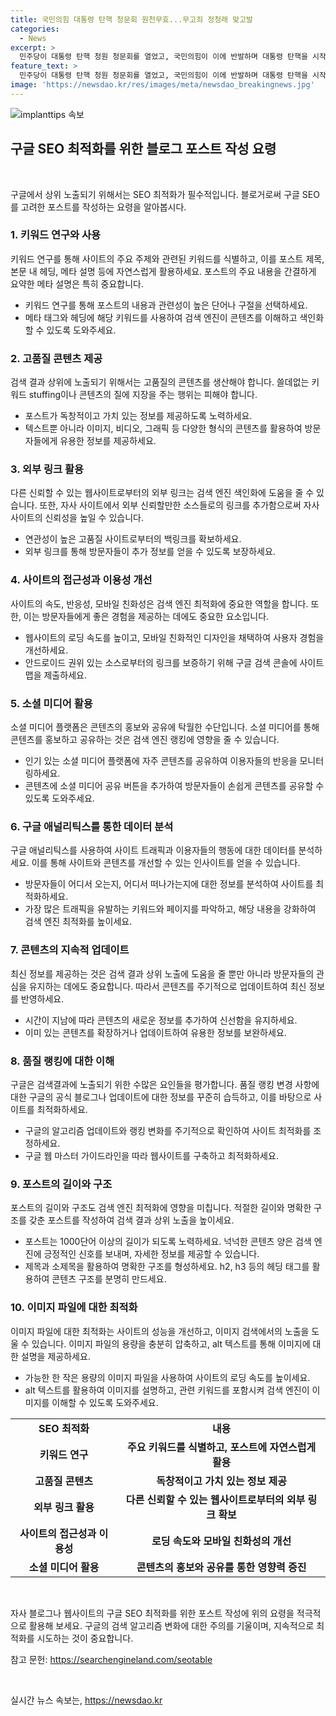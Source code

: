 ```yaml
---
title: 국민의힘 대통령 탄핵 청문회 원천무효...무고죄 정청래 맞고발
categories:
  - News
excerpt: >
  민주당이 대통령 탄핵 청원 청문회를 열었고, 국민의힘이 이에 반발하며 대통령 탄핵을 시작하는 것이냐고 주장했습니다. 국민의힘은 청문회를 원천 무효로 규정하고, 야당이 단독으로 채택한 증인들을 출석 의무가 없다고 주장했습니다. 이에 민주당은 다음주에도 탄핵 청문회를 열 것이라고 밝혔으며, 끊임없는 법적 정치적 공방이 예상됩니다.
feature_text: >
  민주당이 대통령 탄핵 청원 청문회를 열었고, 국민의힘이 이에 반발하며 대통령 탄핵을 시작하는 것이냐고 주장했습니다. 국민의힘은 청문회를 원천 무효로 규정하고, 야당이 단독으로 채택한 증인들을 출석 의무가 없다고 주장했습니다. 이에 민주당은 다음주에도 탄핵 청문회를 열 것이라고 밝혔으며, 끊임없는 법적 정치적 공방이 예상됩니다.
image: 'https://newsdao.kr/res/images/meta/newsdao_breakingnews.jpg'
---
```


<p><img src="https://newsdao.kr/res/images/meta/newsdao_breakingnews.jpg" alt="implanttips 속보" /></p>

<h2 data-ke-size="size26">구글 SEO 최적화를 위한 블로그 포스트 작성 요령</h2>

<p data-ke-size="size16">&nbsp;</p>

<p>구글에서 상위 노출되기 위해서는 SEO 최적화가 필수적입니다. 블로거로써 구글 SEO를 고려한 포스트를 작성하는 요령을 알아봅시다.</p>

<h3>1. 키워드 연구와 사용</h3>

<p data-ke-size="size16">키워드 연구를 통해 사이트의 주요 주제와 관련된 키워드를 식별하고, 이를 포스트 제목, 본문 내 헤딩, 메타 설명 등에 자연스럽게 활용하세요. 포스트의 주요 내용을 간결하게 요약한 메타 설명은 특히 중요합니다.</p>

<ul>
  <li>키워드 연구를 통해 포스트의 내용과 관련성이 높은 단어나 구절을 선택하세요.</li>
  <li>메타 태그와 헤딩에 해당 키워드를 사용하여 검색 엔진이 콘텐츠를 이해하고 색인화할 수 있도록 도와주세요.</li>
</ul>

<h3>2. 고품질 콘텐츠 제공</h3>

<p data-ke-size="size16">검색 결과 상위에 노출되기 위해서는 고품질의 콘텐츠를 생산해야 합니다. 쓸데없는 키워드 stuffing이나 콘텐츠의 질에 지장을 주는 행위는 피해야 합니다.</p>

<ul>
  <li>포스트가 독창적이고 가치 있는 정보를 제공하도록 노력하세요.</li>
  <li>텍스트뿐 아니라 이미지, 비디오, 그래픽 등 다양한 형식의 콘텐츠를 활용하여 방문자들에게 유용한 정보를 제공하세요.</li>
</ul>

<h3>3. 외부 링크 활용</h3>

<p data-ke-size="size16">다른 신뢰할 수 있는 웹사이트로부터의 외부 링크는 검색 엔진 색인화에 도움을 줄 수 있습니다. 또한, 자사 사이트에서 외부 신뢰할만한 소스들로의 링크를 추가함으로써 자사 사이트의 신뢰성을 높일 수 있습니다.</p>

<ul>
  <li>연관성이 높은 고품질 사이트로부터의 백링크를 확보하세요.</li>
  <li>외부 링크를 통해 방문자들이 추가 정보를 얻을 수 있도록 보장하세요.</li>
</ul>

<h3>4. 사이트의 접근성과 이용성 개선</h3>

<p data-ke-size="size16">사이트의 속도, 반응성, 모바일 친화성은 검색 엔진 최적화에 중요한 역할을 합니다. 또한, 이는 방문자들에게 좋은 경험을 제공하는 데에도 중요한 요소입니다.</p>

<ul>
  <li>웹사이트의 로딩 속도를 높이고, 모바일 친화적인 디자인을 채택하여 사용자 경험을 개선하세요.</li>
  <li>안드로이드 권위 있는 소스로부터의 링크를 보증하기 위해 구글 검색 콘솔에 사이트맵을 제출하세요.</li>
</ul>

<h3>5. 소셜 미디어 활용</h3>

<p data-ke-size="size16">소셜 미디어 플랫폼은 콘텐츠의 홍보와 공유에 탁월한 수단입니다. 소셜 미디어를 통해 콘텐츠를 홍보하고 공유하는 것은 검색 엔진 랭킹에 영향을 줄 수 있습니다.</p>

<ul>
  <li>인기 있는 소셜 미디어 플랫폼에 자주 콘텐츠를 공유하여 이용자들의 반응을 모니터링하세요.</li>
  <li>콘텐츠에 소셜 미디어 공유 버튼을 추가하여 방문자들이 손쉽게 콘텐츠를 공유할 수 있도록 도와주세요.</li>
</ul>

<h3>6. 구글 애널리틱스를 통한 데이터 분석</h3>

<p data-ke-size="size16">구글 애널리틱스를 사용하여 사이트 트래픽과 이용자들의 행동에 대한 데이터를 분석하세요. 이를 통해 사이트와 콘텐츠를 개선할 수 있는 인사이트를 얻을 수 있습니다.</p>

<ul>
  <li>방문자들이 어디서 오는지, 어디서 떠나가는지에 대한 정보를 분석하여 사이트를 최적화하세요.</li>
  <li>가장 많은 트래픽을 유발하는 키워드와 페이지를 파악하고, 해당 내용을 강화하여 검색 엔진 최적화를 높이세요.</li>
</ul>

<h3>7. 콘텐츠의 지속적 업데이트</h3>

<p data-ke-size="size16">최신 정보를 제공하는 것은 검색 결과 상위 노출에 도움을 줄 뿐만 아니라 방문자들의 관심을 유지하는 데에도 중요합니다. 따라서 콘텐츠를 주기적으로 업데이트하여 최신 정보를 반영하세요.</p>

<ul>
  <li>시간이 지남에 따라 콘텐츠의 새로운 정보를 추가하여 신선함을 유지하세요.</li>
  <li>이미 있는 콘텐츠를 확장하거나 업데이트하여 유용한 정보를 보완하세요.</li>
</ul>

<h3>8. 품질 랭킹에 대한 이해</h3>

<p data-ke-size="size16">구글은 검색결과에 노출되기 위한 수많은 요인들을 평가합니다. 품질 랭킹 변경 사항에 대한 구글의 공식 블로그나 업데이트에 대한 정보를 꾸준히 습득하고, 이를 바탕으로 사이트를 최적화하세요.</p>

<ul>
  <li>구글의 알고리즘 업데이트와 랭킹 변화를 주기적으로 확인하여 사이트 최적화를 조정하세요.</li>
  <li>구글 웹 마스터 가이드라인을 따라 웹사이트를 구축하고 최적화하세요.</li>
</ul>

<h3>9. 포스트의 길이와 구조</h3>

<p data-ke-size="size16">포스트의 길이와 구조도 검색 엔진 최적화에 영향을 미칩니다. 적절한 길이와 명확한 구조를 갖춘 포스트를 작성하여 검색 결과 상위 노출을 높이세요.</p>

<ul>
  <li>포스트는 1000단어 이상의 길이가 되도록 노력하세요. 넉넉한 콘텐츠 양은 검색 엔진에 긍정적인 신호를 보내며, 자세한 정보를 제공할 수 있습니다.</li>
  <li>제목과 소제목을 활용하여 명확한 구조를 형성하세요. h2, h3 등의 헤딩 태그를 활용하여 콘텐츠 구조를 분명히 만드세요.</li>
</ul>

<h3>10. 이미지 파일에 대한 최적화</h3>

<p data-ke-size="size16">이미지 파일에 대한 최적화는 사이트의 성능을 개선하고, 이미지 검색에서의 노출을 도울 수 있습니다. 이미지 파일의 용량을 충분히 압축하고, alt 텍스트를 통해 이미지에 대한 설명을 제공하세요.</p>

<ul>
  <li>가능한 한 작은 용량의 이미지 파일을 사용하여 사이트의 로딩 속도를 높이세요.</li>
  <li>alt 텍스트를 활용하여 이미지를 설명하고, 관련 키워드를 포함시켜 검색 엔진이 이미지를 이해할 수 있도록 도와주세요.</li>
</ul>

<table>
  <tbody>
    <tr>
      <td style="text-align: center; height: 17px;"><b>SEO 최적화</b></td>
      <td style="text-align: center; height: 17px;"><b>내용</b></td>
    </tr>
    <tr>
      <td style="text-align: center; height: 17px;"><b>키워드 연구</b></td>
      <td style="text-align: center; height: 17px;"><b>주요 키워드를 식별하고, 포스트에 자연스럽게 활용</b></td>
    </tr>
    <tr>
      <td style="text-align: center; height: 17px;"><b>고품질 콘텐츠</b></td>
      <td style="text-align: center; height: 17px;"><b>독창적이고 가치 있는 정보 제공</b></td>
    </tr>
    <tr>
      <td style="text-align: center; height: 17px;"><b>외부 링크 활용</b></td>
      <td style="text-align: center; height: 17px;"><b>다른 신뢰할 수 있는 웹사이트로부터의 외부 링크 확보</b></td>
    </tr>
    <tr>
      <td style="text-align: center; height: 17px;"><b>사이트의 접근성과 이용성</b></td>
      <td style="text-align: center; height: 17px;"><b>로딩 속도와 모바일 친화성의 개선</b></td>
    </tr>
    <tr>
      <td style="text-align: center; height: 17px;"><b>소셜 미디어 활용</b></td>
      <td style="text-align: center; height: 17px;"><b>콘텐츠의 홍보와 공유를 통한 영향력 증진</b></td>
    </tr>
  </tbody>
</table>

<p data-ke-size="size16">&nbsp;</p>

<p>자사 블로그나 웹사이트의 구글 SEO 최적화를 위한 포스트 작성에 위의 요령을 적극적으로 활용해 보세요. 구글의 검색 알고리즘 변화에 대한 주의를 기울이며, 지속적으로 최적화를 시도하는 것이 중요합니다.</p>

<p>참고 문헌: <a href="https://searchengineland.com/seotable" target="_blank">https://searchengineland.com/seotable</a></p>

<p data-ke-size="size16">&nbsp;</p>
실시간 뉴스 속보는, <a href="https://newsdao.kr" rel="dofollow">https://newsdao.kr</a>


